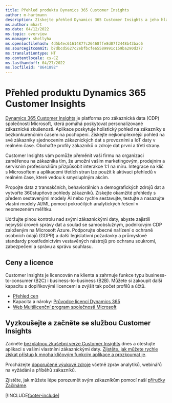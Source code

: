 ```yaml
---
title: Přehled produktu Dynamics 365 Customer Insights
author: m-hartmann
description: Získejte přehled Dynamics 365 Customer Insights a jeho hlavní rysy.
ms.author: mhart
ms.date: 04/12/2022
ms.topic: overview
ms.manager: shellyha
ms.openlocfilehash: 4d5b4ec61614877c26468ffe8d07f2448b43bac6
ms.sourcegitcommit: b7dbcd5627c2ebfbcfe65589991c159ba290d377
ms.translationtype: HT
ms.contentlocale: cs-CZ
ms.lasthandoff: 04/27/2022
ms.locfileid: "8641892"
---
```

# <a name="product-overview-for-dynamics-365-customer-insights"></a>Přehled produktu Dynamics 365 Customer Insights

[Dynamics 365 Customer Insights](https://dynamics.microsoft.com/ai/customer-insights/) je platforma pro zákaznická data (CDP) společnosti Microsoft, která pomáhá poskytovat personalizované zákaznické zkušenosti. Aplikace poskytuje holistický pohled na zákazníky s bezkonkurenčním časem na pochopení. Získejte nejkomplexnější pohled na své zákazníky sjednocením zákaznických dat s provozními a IoT daty v reálném čase. Obohaťte profily zákazníků o zdroje dat první a třetí strany. 

Customer Insights vám pomůže přeměnit vaši firmu na organizaci zaměřenou na zákazníka tím, že umožní vašim marketingovým, prodejním a servisním profesionálům přizpůsobit interakce 1:1 na míru. Integrace na klíč s Microsoftem a aplikacemi třetích stran lze použít k aktivaci přehledů v reálném čase, které vedou k smysluplným akcím.
 
Propojte data z transakčních, behaviorálních a demografických zdrojů dat a vytvořte 360stupňové pohledy zákazníků. Získejte okamžité přehledy s předem sestavenými modely AI nebo rychle sestavujte, testujte a nasazujte vlastní modely AI/ML pomocí pokročilých analytických řešení v neomezeném měřítku.

Udržujte plnou kontrolu nad svými zákaznickými daty, abyste zajistili nejvyšší úroveň správy dat a soulad se samoobslužným, podnikovým CDP založeným na Microsoft Azure. Podporujte obecné nařízení o ochraně osobních údajů (GDPR) a další legislativní požadavky a průmyslové standardy prostřednictvím vestavěných nástrojů pro ochranu soukromí, zabezpečení a správu a správu souhlasu.

## <a name="pricing-and-licensing"></a>Ceny a licence
Customer Insights je licencován na klienta a zahrnuje funkce typu business-to-consumer (B2C) i business-to-business (B2B). Můžete si zakoupit další kapacitu s doplňkovými licencemi a zvýšit tak počet profilů a účtů.

- [Přehled cen](https://dynamics.microsoft.com/ai/customer-insights/pricing/)
- Kapacita a nároky: [Průvodce licencí Dynamics 365](https://go.microsoft.com/fwlink/?LinkId=866544)
- [Web Multilicenční program společnosti Microsoft](https://www.microsoft.com/licensing/how-to-buy/how-to-buy)

## <a name="try-customer-insights-and-get-started"></a>Vyzkoušejte a začněte se službou Customer Insights

Začněte [bezplatnou zkušební verze Customer Insights](https://signup.microsoft.com/create-account/signup?SKU=036c2481-aa8a-47cd-ab43-324f0c157c2d&ali=1&RU=https:%2F%2Fhome.ci.ai.dynamics.com%2Fstart%2Ftrial&products=036c2481-aa8a-47cd-ab43-324f0c157c2d) dnes a otestujte aplikaci s vašimi vlastními zákaznickými daty. [Zjistěte, jak můžete rychle získat přístup k mnoha klíčovým funkcím aplikace a prozkoumat je](trial-signup.md). 

Procházejte [doporučené výukové zdroje](https://dynamics.microsoft.com/ai/customer-insights/resources/) včetně zpráv analytiků, webinářů na vyžádání a příběhů zákazníků.

Zjistěte, jak můžete lépe porozumět svým zákazníkům pomocí naší [příručky Začínáme](get-started.md).

[!INCLUDE[footer-include](includes/footer-banner.md)]
